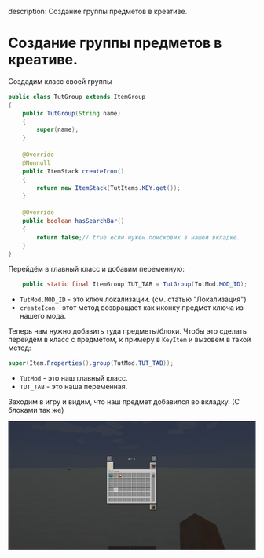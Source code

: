 description: Создание группы предметов в креативе.

# Создание группы предметов в креативе.
Создадим класс своей группы
```java
public class TutGroup extends ItemGroup
{
    public TutGroup(String name)
    {
        super(name);
    }

    @Override
    @Nonnull
    public ItemStack createIcon() 
    {
        return new ItemStack(TutItems.KEY.get());
    }

    @Override
    public boolean hasSearchBar()
    {
        return false;// true если нужен поисковик в нашей вкладке.
    }
}
```
Перейдём в главный класс и добавим переменную:
```java
    public static final ItemGroup TUT_TAB = TutGroup(TutMod.MOD_ID);
```

* `TutMod.MOD_ID` - это ключ локализации. (см. статью "Локализация")
* `createIcon` - этот метод возвращает как иконку предмет ключа из нашего мода.

Теперь нам нужно добавить туда предметы/блоки. Чтобы это сделать перейдём в класс с предметом, к примеру в `KeyItem` и вызовем в такой метод:
```java
super(Item.Properties().group(TutMod.TUT_TAB));
```

* `TutMod` - это наш главный класс.
* `TUT_TAB` - это наша переменная.

Заходим в игру и видим, что наш предмет добавился во вкладку. (С блоками так же)

[![Вкладка 2](images/tab_3.png)](images/tab_3.png)

